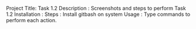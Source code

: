 Project Title: Task 1.2 
Description : Screenshots and steps to perform Task 1.2
Installation : Steps : Install gitbash on system
Usage : Type commands to perform each action. 
